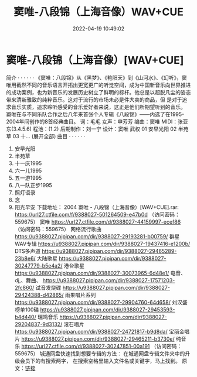﻿---
title: 窦唯-八段锦（上海音像）WAV+CUE
date: 2022-04-19 10:49:02
categories: WAV车载音乐、镜像
tags: 国语流行
---
# 窦唯-八段锦（上海音像）[WAV+CUE]

简介
· · · · · ·
《窦唯：八段锦》从《黑梦》、《艳阳天》到《山河水》、《幻听》，窦唯用截然不同的音乐语言开拓出更宽更广的听觉空间，成为中国新音乐向世界推进的成功案例，也为新音乐的发展历史树立了鲜明的标杆。他总是以超脱凡尘的姿态带来清新雅致的纯粹音乐。这对于流行的市场未必是件大卖的商品，但
是对于追求音乐实质，追求聆听感受的音乐爱好者来说，这正是他们所期望听到的音乐。
窦唯在与不同乐队合作之后八年来首张个人专辑《八段锦》——内选了在1995-2004年间创作的8首经典曲目。
词：毛毛
女声：申芳芳
编曲：窦唯
MIDI：张亚东(3.4.5.6)
程池：(1.2)
后期制作：刘一宁
设计：窦唯 武权
01 安早光阳
02 半苑草
03 十... (展开全部)
曲目
· · · · · ·
1. 安早光阳
2. 半苑草
3. 十一庆1995
4. 六一儿1995
5. 五一游1995
6. 八一队正步1995
7. 照灯语录
8. 念
9. 阳光早安
下载地址：
2004 窦唯 - 八段锦（上海音像）[WAV+CUE].rar: https://url27.ctfile.com/f/9388027-501264509-e47b0d
（访问密码：559675）
窦唯
https://url27.ctfile.com/d/9388027-44159997-ecef86
（访问密码：559675）
网络流行歌曲
https://u9388027.pipipan.com/dir/9388027-29193281-b00759/
群星WAV专辑
https://u9388027.pipipan.com/dir/9388027-19437416-e1200b/
DTS多声道
https://u9388027.pipipan.com/dir/9388027-29465289-23b8e6/
大陆歌星
https://u9388027.pipipan.com/dir/9388027-30247779-b5e4a2/
港台歌星
https://u9388027.pipipan.com/dir/9388027-30073965-6d48e1/
电音、dj,、舞曲、
https://u9388027.pipipan.com/dir/9388027-17571203-2fc860/
试音发烧碟
https://u9388027.pipipan.com/dir/9388027-29424388-d42865/
雨果唱片系列
https://u9388027.pipipan.com/dir/9388027-29904760-64d658/
刘汉盛榜单100碟
https://u9388027.pipipan.com/dir/9388027-29453593-b4d440/
瑞鸣音乐
https://u9388027.pipipan.com/dir/9388027-29204837-9d3132/
滚石唱片
https://u9388027.pipipan.com/dir/9388027-24721817-b9d8da/
宝丽金唱片
https://u9388027.pipipan.com/dir/9388027-29465211-b3730e/
纯音乐
https://url27.ctfile.com/d/9388027-30247851-00a191
（访问密码：559675）
城通网盘快速找到想要专辑的方法：
在城通网盘专辑文件夹中的升级会员下的有搜索两字，
在搜索空格里输入文件名或关键字，马上找到。
原文：[链接](https://blog.sina.com.cn/s/blog_1647c7e7601030wqn.html)
